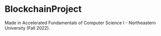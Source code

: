 # BlockchainProject
Made in Accelerated Fundamentals of Computer Science I - Northeastern University (Fall 2022). 
